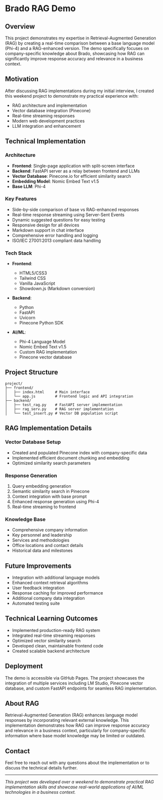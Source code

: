 # Brado RAG Demo

## Overview
This project demonstrates my expertise in Retrieval-Augmented Generation (RAG) by creating a real-time comparison between a base language model (Phi-4) and a RAG-enhanced version. The demo specifically focuses on company-specific knowledge about Brado, showcasing how RAG can significantly improve response accuracy and relevance in a business context.

## Motivation
After discussing RAG implementations during my initial interview, I created this weekend project to demonstrate my practical experience with:
- RAG architecture and implementation
- Vector database integration (Pinecone)
- Real-time streaming responses
- Modern web development practices
- LLM integration and enhancement

## Technical Implementation

### Architecture
- **Frontend**: Single-page application with split-screen interface
- **Backend**: FastAPI server as a relay between frontend and LLMs
- **Vector Database**: Pinecone.io for efficient similarity search
- **Embedding Model**: Nomic Embed Text v1.5
- **Base LLM**: Phi-4

### Key Features
- Side-by-side comparison of base vs RAG-enhanced responses
- Real-time response streaming using Server-Sent Events
- Dynamic suggested questions for easy testing
- Responsive design for all devices
- Markdown support in chat interface
- Comprehensive error handling and logging
- ISO/IEC 27001:2013 compliant data handling

### Tech Stack
- **Frontend**:
  - HTML5/CSS3
  - Tailwind CSS
  - Vanilla JavaScript
  - Showdown.js (Markdown conversion)
  
- **Backend**:
  - Python
  - FastAPI
  - Uvicorn
  - Pinecone Python SDK
  
- **AI/ML**:
  - Phi-4 Language Model
  - Nomic Embed Text v1.5
  - Custom RAG implementation
  - Pinecone vector database

## Project Structure
```
project/
├── frontend/
│   ├── index.html     # Main interface
│   └── app.js         # Frontend logic and API integration
├── backend/
│   ├── test_rag.py    # FastAPI server implementation
│   ├── rag_serv.py    # RAG server implementation
│   └── test_insert.py # Vector DB population script
```

## RAG Implementation Details

### Vector Database Setup
- Created and populated Pinecone index with company-specific data
- Implemented efficient document chunking and embedding
- Optimized similarity search parameters

### Response Generation
1. Query embedding generation
2. Semantic similarity search in Pinecone
3. Context integration with base prompt
4. Enhanced response generation using Phi-4
5. Real-time streaming to frontend

### Knowledge Base
- Comprehensive company information
- Key personnel and leadership
- Services and methodologies
- Office locations and contact details
- Historical data and milestones

## Future Improvements
- Integration with additional language models
- Enhanced context retrieval algorithms
- User feedback integration
- Response caching for improved performance
- Additional company data integration
- Automated testing suite

## Technical Learning Outcomes
- Implemented production-ready RAG system
- Integrated real-time streaming responses
- Optimized vector similarity search
- Developed clean, maintainable frontend code
- Created scalable backend architecture

## Deployment
The demo is accessible via GitHub Pages. The project showcases the integration of multiple services including LM Studio, Pinecone vector database, and custom FastAPI endpoints for seamless RAG implementation.

## About RAG
Retrieval-Augmented Generation (RAG) enhances language model responses by incorporating relevant external knowledge. This implementation demonstrates how RAG can improve response accuracy and relevance in a business context, particularly for company-specific information where base model knowledge may be limited or outdated.

## Contact
Feel free to reach out with any questions about the implementation or to discuss the technical details further.

---
*This project was developed over a weekend to demonstrate practical RAG implementation skills and showcase real-world applications of AI/ML technologies in a business context.*